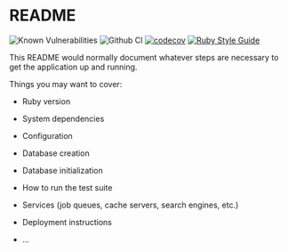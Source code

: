 # README

![Known Vulnerabilities](https://snyk.io/test/github/this-is-joeking/leaf-ledger-be/badge.svg)
![Github CI](https://github.com/this-is-joeking/leaf-ledger-be/actions/workflows/rubyonrails.yml/badge.svg)
[![codecov](https://codecov.io/gh/this-is-joeking/leaf-ledger-be/branch/main/graph/badge.svg?token=wNdmzeSeJZ)](https://codecov.io/gh/this-is-joeking/leaf-ledger-be)
[![Ruby Style Guide](https://img.shields.io/badge/code_style-rubocop-brightgreen.svg)](https://github.com/rubocop/rubocop)

This README would normally document whatever steps are necessary to get the
application up and running.

Things you may want to cover:

* Ruby version

* System dependencies

* Configuration

* Database creation

* Database initialization

* How to run the test suite

* Services (job queues, cache servers, search engines, etc.)

* Deployment instructions

* ...
